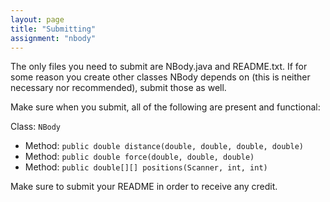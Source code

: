 ```yaml
---
layout: page
title: "Submitting"
assignment: "nbody"
---
```


The only files you need to submit are NBody.java and README.txt. If for some reason you create other classes NBody depends on (this is neither necessary nor recommended), submit those as well.

Make sure when you submit, all of the following are present and functional:

Class: <code>NBody</code><br>
<ul>
    <li>Method: <code>public double distance(double, double, double, double)</code></li>
    <li>Method: <code>public double force(double, double, double)</code></li>
    <li>Method: <code>public double[][] positions(Scanner, int, int)</code></li>
</ul>

Make sure to submit your README in order to receive any credit.
